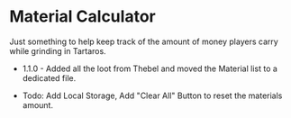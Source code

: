 # Material Calculator

Just something to help keep track of the amount of money players carry while grinding in Tartaros.

- 1.1.0 - Added all the loot from Thebel and moved the Material list to a dedicated file.

- Todo: Add Local Storage, Add "Clear All" Button to reset the materials amount.

